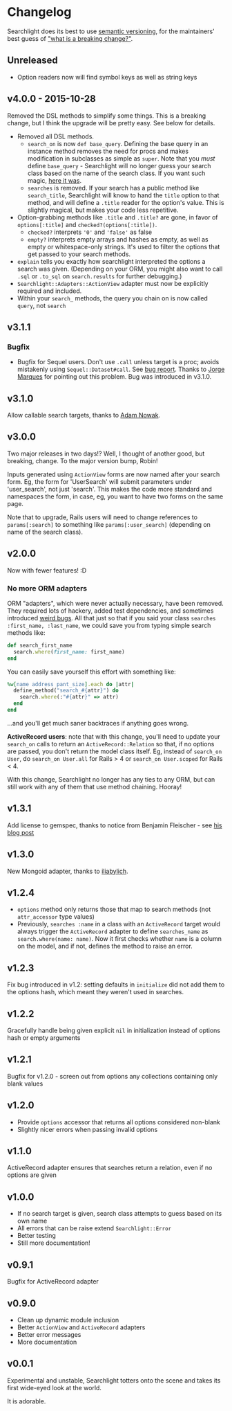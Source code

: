 # Changelog

Searchlight does its best to use [semantic versioning](http://semver.org), for the maintainers' best guess of ["what is a breaking change?"](https://xkcd.com/1172/).

## Unreleased

- Option readers now will find symbol keys as well as string keys

## v4.0.0 - 2015-10-28

Removed the DSL methods to simplify some things. This is a breaking change, but I think the upgrade will be pretty easy. See below for details.

- Removed all DSL methods.
  - `search_on` is now `def base_query`. Defining the base query in an instance method removes the need for procs and makes modification in subclasses as simple as `super`. Note that you *must* define `base_query` - Searchlight will no longer guess your search class based on the name of the search class. If you want such magic, [here it was](https://github.com/nathanl/searchlight/blob/v3.1.1/lib/searchlight/search.rb#L50).
  - `searches` is removed. If your search has a public method like `search_title`, Searchlight will know to hand the `title` option to that method, and will define a `.title` reader for the option's value. This is slightly magical, but makes your code less repetitive.
- Option-grabbing methods like `.title` and `.title?` are gone, in favor of `options[:title]` and `checked?(options[:title])`.
  - `checked?` interprets `'0'` and `'false'` as false
  - `empty?` interprets empty arrays and hashes as empty, as well as empty or whitespace-only strings. It's used to filter the options that get passed to your search methods.
- `explain` tells you exactly how searchlight interpreted the options a search was given. (Depending on your ORM, you might also want to call `.sql` or `.to_sql` on `search.results` for further debugging.)
- `Searchlight::Adapters::ActionView` adapter must now be explicitly required and included.
- Within your `search_` methods, the query you chain on is now called `query`, not `search`

## v3.1.1

### Bugfix

- Bugfix for Sequel users. Don't use `.call` unless target is a proc; avoids mistakenly using `Sequel::Dataset#call`. See [bug report](https://github.com/nathanl/searchlight/issues/25). Thanks to [Jorge Marques](https://github.com/jorge-marques) for pointing out this problem. Bug was introduced in v3.1.0.

## v3.1.0

Allow callable search targets, thanks to [Adam Nowak](https://github.com/lubieniebieski).

## v3.0.0

Two major releases in two days!? Well, I thought of another good, but breaking, change. To the major version bump, Robin!

Inputs generated using `ActionView` forms are now named after your search form. Eg, the form for 'UserSearch' will submit parameters under 'user_search', not just 'search'. This makes the code more standard and namespaces the form, in case, eg, you want to have two forms on the same page.

Note that to upgrade, Rails users will need to change references to `params[:search]` to something like `params[:user_search]` (depending on name of the search class).

## v2.0.0

Now with fewer features! :D

### No more ORM adapters

ORM "adapters", which were never actually necessary, have been removed. They required lots of hackery, added test dependencies, and sometimes introduced [weird bugs](https://github.com/nathanl/searchlight/pull/15). All that just so that if you said your class `searches :first_name, :last_name`, we could save you from typing simple search methods like:

```ruby
def search_first_name
  search.where(first_name: first_name)
end
```

You can easily save yourself this effort with something like:

```ruby
%w[name address pant_size].each do |attr|
  define_method("search_#{attr}") do
    search.where(:"#{attr}" => attr)
  end
end
```

...and you'll get much saner backtraces if anything goes wrong.

**ActiveRecord users**: note that with this change, you'll need to update your `search_on` calls to return an `ActiveRecord::Relation` so that, if no options are passed, you don't return the model class itself. Eg, instead of `search_on User`, do `search_on User.all` for Rails > 4 or `search_on User.scoped` for Rails < 4.

With this change, Searchlight no longer has any ties to any ORM, but can still work with any of them that use method chaining. Hooray!

## v1.3.1

Add license to gemspec, thanks to notice from Benjamin Fleischer - see [his blog post](http://www.benjaminfleischer.com/2013/07/12/make-the-world-a-better-place-put-a-license-in-your-gemspec/)

## v1.3.0

New Mongoid adapter, thanks to [iliabylich](https://github.com/iliabylich).

## v1.2.4

- `options` method only returns those that map to search methods (not `attr_accessor` type values)
- Previously, `searches :name` in a class with an `ActiveRecord` target would always trigger the `ActiveRecord` adapter to define `searches_name` as `search.where(name: name)`. Now it first checks whether `name` is a column on the model, and if not, defines the method to raise an error.

## v1.2.3

Fix bug introduced in v1.2: setting defaults in `initialize` did not add them to the options hash, which meant they weren't used in searches.

## v1.2.2

Gracefully handle being given explicit `nil` in initialization instead of options hash or empty arguments

## v1.2.1

Bugfix for v1.2.0 - screen out from options any collections containing only blank values

## v1.2.0

- Provide `options` accessor that returns all options considered non-blank
- Slightly nicer errors when passing invalid options

## v1.1.0

ActiveRecord adapter ensures that searches return a relation, even if no options are given

## v1.0.0

- If no search target is given, search class attempts to guess based on its own name
- All errors that can be raise extend `Searchlight::Error`
- Better testing
- Still more documentation!

## v0.9.1

Bugfix for ActiveRecord adapter

## v0.9.0

- Clean up dynamic module inclusion
- Better `ActionView` and `ActiveRecord` adapters
- Better error messages
- More documentation

## v0.0.1

Experimental and unstable, Searchlight totters onto the scene and takes its first wide-eyed look at the world.

It is adorable.

